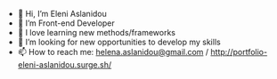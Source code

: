 - 👋 Hi, I’m Eleni Aslanidou
- 👀 I’m Front-end Developer
- 🌱 I love learning new methods/frameworks
- 💞️ I’m looking for new opportunities to develop my skills
- 📫 How to reach me: helena.aslanidou@gmail.com / http://portfolio-eleni-aslanidou.surge.sh/ 
